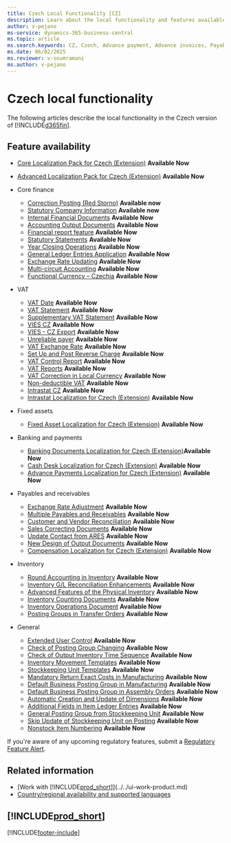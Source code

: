 ```yaml
---
title: Czech Local Functionality [CZ]
description: Learn about the local functionality and features available in the Czech version of Business Central.
author: v-pejano
ms-service: dynamics-365-business-central
ms.topic: article
ms.search.keywords: CZ, Czech, Advance payment, Advance invoices, Payables, Finance,  Cash, Cash Desk
ms.date: 06/02/2025
ms.reviewer: v-soumramani
ms.author: v-pejano
---
```


# Czech local functionality

The following articles describe the local functionality in the Czech version of [!INCLUDE[d365fin](../../includes/d365fin_md.md)].

## Feature availability

- [Core Localization Pack for Czech (Extension)](ui-extensions-core-localization-pack-cz.md) **Available Now**
- [Advanced Localization Pack for Czech (Extension)](ui-extensions-advanced-localization-pack-cz.md) **Available Now**

- Core finance  
  - [Correction Posting (Red Storno)](how-to-use-corrections-posting.md) **Available now**
  - [Statutory Company Information](statutory-company-information.md) **Available now**
  - [Internal Financial Documents](internal-financial-documents.md) **Available Now**  
  - [Accounting Output Documents](accounting-output-documents.md) **Available Now**  
  - [Financial report feature](how-to-use-accounting-schedule-feature.md) **Available Now**
  - [Statutory Statements](statutory-statements.md)  **Available Now**  
  - [Year Closing Operations](year-close-operations.md) **Available Now**
  - [General Ledger Entries Application](general-ledger-entries-application.md) **Available Now**
  - [Exchange Rate Updating](exchange-rate-update.md) **Available Now**
  - [Multi-circuit Accounting](how-to-use-multi-circuit-accounting.md) **Available Now**
  - [Functional Currency – Czechia](functional-currency.md) **Available Now**

- VAT
  - [VAT Date](how-to-setup-vat-date.md) **Available Now** 
  - [VAT Statement](vat-statement.md) **Available Now**
  - [Supplementary VAT Statement](supplementary-vat-statement.md) **Available Now**
  - [VIES CZ](vies-cz.md) **Available Now**
  - [VIES - CZ Export](how-to-use-vies-cz-export.md) **Available Now**
  - [Unreliable payer](unreliable-payer.md) **Available Now**
  - [VAT Exchange Rate](how-to-setup-vat-exchange-rate.md) **Available Now**
  - [Set Up and Post Reverse Charge](how-to-setup-and-post-reverse-charge.md) **Available Now**
  - [VAT Control Report](vat-control-report.md) **Available Now**
  - [VAT Reports](vat-reports-cz.md) **Available Now**
  - [VAT Correction in Local Currency](how-to-setup-vat-correction-local-currency.md) **Available Now**
  - [Non-deductible VAT](non-deductible-VAT.md) **Available Now**
  - [Intrastat CZ](intrastat.md) **Available Now**
  - [Intrastat Localization for Czech (Extension)](ui-extensions-intrastat-localization-cz.md) **Available Now**

- Fixed assets
  - [Fixed Asset Localization for Czech (Extension)](ui-extensions-fixed-asset-localization-cz.md) **Available Now**

- Banking and payments
  - [Banking Documents Localization for Czech (Extension)](ui-extensions-banking-documents-localization-cz.md)**Available Now**
  - [Cash Desk Localization for Czech (Extension)](ui-extensions-cash-desk-localization-cz.md) **Available Now**
  <!--   * [Registration of Sales (EET)](eet.md) **Available Now** -->
  - [Advance Payments Localization for Czech (Extension)](ui-extensions-advance-payments-localization-cz.md) **Available Now**

- Payables and receivables
  - [Exchange Rate Adjustment](how-to-use-exchange-rates-adjustment-feature.md) **Available Now**
  - [Multiple Payables and Receivables](how-to-use-multiple-payables-receivables-accounts.md) **Available Now**
  - [Customer and Vendor Reconciliation](customers-vendors-reconciliations.md) **Available Now**
  - [Sales Correcting Documents](sales-correcting-documents.md) **Available Now**
  - [Update Contact from ARES](how-to-update-contacts-from-ares.md) **Available Now**
  - [New Design of Output Documents](new-design-of-output-documents.md) **Available Now**
  - [Compensation Localization for Czech (Extension)](ui-extensions-compensations-localization-cz.md) **Available Now**

- Inventory
  - [Round Accounting in Inventory](how-to-setup-round-account-in-inventory.md) **Available Now**
  - [Inventory G/L Reconciliation Enhancements](how-to-use-inventory-gl-reconciliation-enhancements.md) **Available Now**
  - [Advanced Features of the Physical Inventory](advanced-features-physical-inventory.md) **Available Now**
  - [Inventory Counting Documents](how-to-use-inventory-counting-documents.md) **Available Now**
  - [Inventory Operations Document](how-to-use-inventory-operations-document.md) **Available Now**
  - [Posting Groups in Transfer Orders](how-to-use-posting-groups-in-transfer-orders.md) **Available Now**

- General
  - [Extended User Control](how-to-setup-extended-user-control.md) **Available Now**
  - [Check of Posting Group Changing](check-of-posting-group-changing.md) **Available Now**
  - [Check of Output Inventory Time Sequence](check-output-inventory-time-sequence.md) **Available Now**
  - [Inventory Movement Templates](inventory-movement-templates.md) **Available Now**
  - [Stockkeeping Unit Templates](stockkeeping-unit-templates.md) **Available Now**
  - [Mandatory Return Exact Costs in Manufacturing](how-to-setup-mandatory-return-exact-costs-manufacturing.md) **Available Now**
  - [Default Business Posting Group in Manufacturing](how-to-setup-default-bus-post-group-manufacturing.md) **Available Now**
  - [Default Business Posting Group in Assembly Orders](how-to-setup-default-bus-post-group-assembly-orders.md) **Available Now**
  - [Automatic Creation and Update of Dimensions](how-to-setup-automatic-creation-and-update-dimensions.md) **Available Now**
  - [Additional Fields in Item Ledger Entries](how-to-use-add-fields-item-entries.md) **Available Now**
  - [General Posting Group from Stockkeeping Unit](how-to-setup-gen-prod-posting-group-from-sku.md) **Available Now**
  - [Skip Update of Stockkeeping Unit on Posting](how-to-setup-skip-update-sku-on-posting.md) **Available Now**
  - [Nonstock Item Numbering](how-to-setup-nonstock-item-numbering.md) **Available Now**

If you're aware of any upcoming regulatory features, submit a [Regulatory Feature Alert](https://forms.office.com/pages/responsepage.aspx?id=v4j5cvGGr0GRqy180BHbRwkeauYiJKZOpJ0CtKuVmJlURURaMlQ4Rk05UFY4NkVEOTA0MUU5WThXSC4u).

## Related information

- [Work with [!INCLUDE[prod_short](../../includes/prod_short.md)]](../../ui-work-product.md)  
- [Country/regional availability and supported languages](/dynamics365/business-central/dev-itpro/compliance/apptest-countries-and-translations)  

## [!INCLUDE[prod_short](../../includes/free_trial_md.md)]  

[!INCLUDE[footer-include](../../includes/footer-banner.md)]
